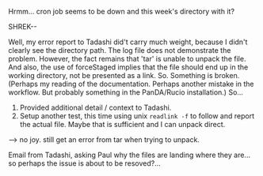 Hrmm... cron job seems to be down and this week's directory with it?  

SHREK--

Well, my error report to Tadashi did't carry much weight, because I didn't clearly see the directory path.  The log file does not demonstrate the problem.  However, the fact remains that 'tar' is unable to unpack the file.  And also, the use of forceStaged implies that the file should end up in the working directory, not be presented as a link.  So.  Something is broken.
(Perhaps my reading of the documentation.  Perhaps another mistake in the workflow.  But probably something in the PanDA/Rucio installation.)  So...

1) Provided additional detail / context to Tadashi.
2) Setup another test, this time using unix `readlink -f` to follow and report the actual file.  Maybe that is sufficient and I can unpack direct.

--> no joy.  still get an error from tar when trying to unpack.

Email from Tadashi, asking Paul why the files are landing where they are... so perhaps the issue is about to be resoved?... 